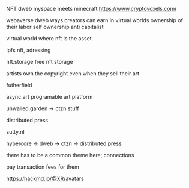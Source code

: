 NFT dweb
myspace meets minecraft
https://www.cryptovoxels.com/

webaverse
dweb
ways creators can earn in virtual worlds
ownership of their labor
self ownership
anti capitalist

virtual world where nft is the asset


ipfs nft, adressing

nft.storage free nft storage

artists own the copyright even when they sell their art

futherfield


async.art programable art platform

unwalled.garden -> ctzn stuff

distributed press

sutty.nl

hypercore -> dweb -> ctzn -> distributed press

there has to be a common theme here; connections

pay transaction fees for them

https://hackmd.io/@XR/avatars